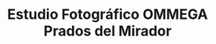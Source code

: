 ---
title: "Estudio Fotográfico OMMEGA Prados del Mirador"
url: /santiago-de-queretaro/estudio-fotografico-ommega-prados-del-mirador/
shop: foto
---